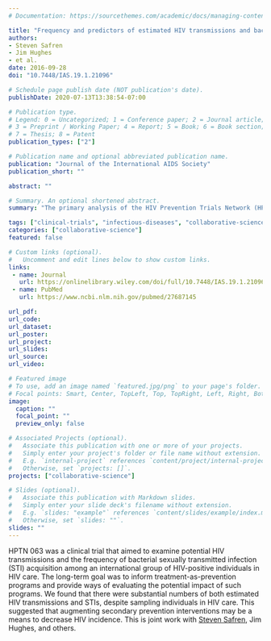 ```yaml
---
# Documentation: https://sourcethemes.com/academic/docs/managing-content/

title: "Frequency and predictors of estimated HIV transmissions and bacterial STI acquisition among HIV‐positive patients in HIV care across three continents"
authors:
- Steven Safren
- Jim Hughes
- et al.
date: 2016-09-28
doi: "10.7448/IAS.19.1.21096"

# Schedule page publish date (NOT publication's date).
publishDate: 2020-07-13T13:38:54-07:00

# Publication type.
# Legend: 0 = Uncategorized; 1 = Conference paper; 2 = Journal article;
# 3 = Preprint / Working Paper; 4 = Report; 5 = Book; 6 = Book section;
# 7 = Thesis; 8 = Patent
publication_types: ["2"]

# Publication name and optional abbreviated publication name.
publication: "Journal of the International AIDS Society"
publication_short: ""

abstract: ""

# Summary. An optional shortened abstract.
summary: "The primary analysis of the HIV Prevention Trials Network (HPTN) 063 trial."

tags: ["clinical-trials", "infectious-diseases", "collaborative-science"]
categories: ["collaborative-science"]
featured: false

# Custom links (optional).
#   Uncomment and edit lines below to show custom links.
links:
 - name: Journal
   url: https://onlinelibrary.wiley.com/doi/full/10.7448/IAS.19.1.21096
 - name: PubMed
   url: https://www.ncbi.nlm.nih.gov/pubmed/27687145

url_pdf:
url_code:
url_dataset:
url_poster:
url_project:
url_slides:
url_source:
url_video:

# Featured image
# To use, add an image named `featured.jpg/png` to your page's folder.
# Focal points: Smart, Center, TopLeft, Top, TopRight, Left, Right, BottomLeft, Bottom, BottomRight.
image:
  caption: ""
  focal_point: ""
  preview_only: false

# Associated Projects (optional).
#   Associate this publication with one or more of your projects.
#   Simply enter your project's folder or file name without extension.
#   E.g. `internal-project` references `content/project/internal-project/index.md`.
#   Otherwise, set `projects: []`.
projects: ["collaborative-science"]

# Slides (optional).
#   Associate this publication with Markdown slides.
#   Simply enter your slide deck's filename without extension.
#   E.g. `slides: "example"` references `content/slides/example/index.md`.
#   Otherwise, set `slides: ""`.
slides: ""
---
```


HPTN 063 was a clinical trial that aimed to examine potential HIV
transmissions and the frequency of bacterial sexually transmitted
infection (STI) acquisition among an international group of HIV-positive
individuals in HIV care. The long-term goal was to inform
treatment-as-prevention programs and provide ways of evaluating the
potential impact of such programs. We found that there were substantial
numbers of both estimated HIV transmissions and STIs, despite sampling
individuals in HIV care. This suggested that augmenting secondary
prevention interventions may be a means to decrease HIV incidence. This
is joint work with [Steven
Safren](https://people.miami.edu/profile/sas436@miami.edu), Jim Hughes,
and others.
